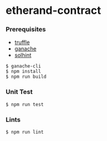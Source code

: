 # etherand-contract

### Prerequisites
- [truffle](https://github.com/trufflesuite/truffle)
- [ganache](https://github.com/trufflesuite/ganache-cli)
- [solhint](https://github.com/protofire/solhint)

```
$ ganache-cli
$ npm install
$ npm run build
```

### Unit Test
```
$ npm run test
```

### Lints
```
$ npm run lint
```

